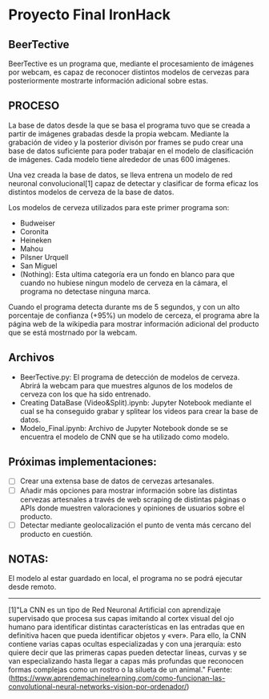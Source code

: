 # Proyecto Final IronHack 
## BeerTective

BeerTective es un programa que, mediante el procesamiento de imágenes por webcam, es capaz de reconocer distintos modelos de cervezas para posteriormente mostrarte información adicional sobre estas. 

## PROCESO
La base de datos desde la que se basa el programa tuvo que se creada a partir de imágenes grabadas desde la propia webcam.
Mediante la grabación de video y la posterior divisón por frames se pudo crear una base de datos suficiente para poder trabajar en el modelo de clasificación de imágenes. Cada modelo tiene alrededor de unas 600 imágenes.

Una vez creada la base de datos, se lleva entrena un modelo de red neuronal convolucional[1] capaz de detectar y clasificar de forma eficaz los distintos modelos de cerveza de la base de datos.

Los modelos de cerveza utilizados para este primer programa son:
- Budweiser
- Coronita
- Heineken
- Mahou
- Pilsner Urquell
- San Miguel
- (Nothing): Esta ultima categoría era un fondo en blanco para que cuando no hubiese ningun modelo de cerveza en la cámara, el programa no detectase ninguna marca.

Cuando el programa detecta durante ms de 5 segundos, y con un alto porcentaje de confianza (+95%) un modelo de cerceza, el programa abre la página web de la wikipedia para mostrar información adicional del producto que se está mostrnado por la webcam.

## Archivos

- BeerTective.py: El programa de detección de modelos de cerveza. Abrirá la webcam para que muestres algunos de los modelos de cerveza con los que ha sido entrenado.
- Creating DataBase (Video&Split).ipynb: Jupyter Notebook mediante el cual se ha conseguido grabar y splitear los videos para crear la base de datos.
- Modelo_Final.ipynb: Archivo de Jupyter Notebook donde se se encuentra el modelo de CNN que se ha utilizado como modelo.

## Próximas implementaciones:

- [ ] Crear una extensa base de datos de cervezas artesanales.
- [ ] Añadir más opciones para mostrar información sobre las distintas cervezas artesnales a través de web scraping de distintas páginas o APIs donde muestren valoraciones y opiniones de usuarios sobre el producto.
- [ ] Detectar mediante geolocalización el punto de venta más cercano del producto en cuestión.

## NOTAS:

El modelo al estar guardado en local, el programa no se podrá ejecutar desde remoto.

---------------------------------------------------------


[1]"La CNN es un tipo de Red Neuronal Artificial con aprendizaje supervisado que procesa sus capas imitando al cortex visual del ojo humano para identificar distintas características en las entradas que en definitiva hacen que pueda identificar objetos y «ver». Para ello, la CNN contiene varias capas ocultas especializadas y con una jerarquía: esto quiere decir que las primeras capas pueden detectar lineas, curvas y se van especializando hasta llegar a capas más profundas que reconocen formas complejas como un rostro o la silueta de un animal." Fuente: (https://www.aprendemachinelearning.com/como-funcionan-las-convolutional-neural-networks-vision-por-ordenador/)
